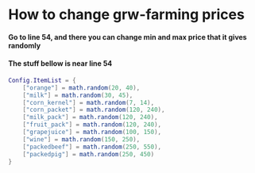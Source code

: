 # How to change grw-farming prices

#### Go to line 54, and there you can change min and max price that it  gives randomly
#### The stuff bellow is near line 54

```lua
Config.ItemList = {
    ["orange"] = math.random(20, 40),
    ["milk"] = math.random(30, 45),
	["corn_kernel"] = math.random(7, 14),
    ["corn_packet"] = math.random(120, 240),
    ["milk_pack"] = math.random(120, 240),
	["fruit_pack"] = math.random(120, 240),
	["grapejuice"] = math.random(100, 150),
	["wine"] = math.random(150, 250),
	["packedbeef"] = math.random(250, 550),
	["packedpig"] = math.random(250, 450)
}
```

